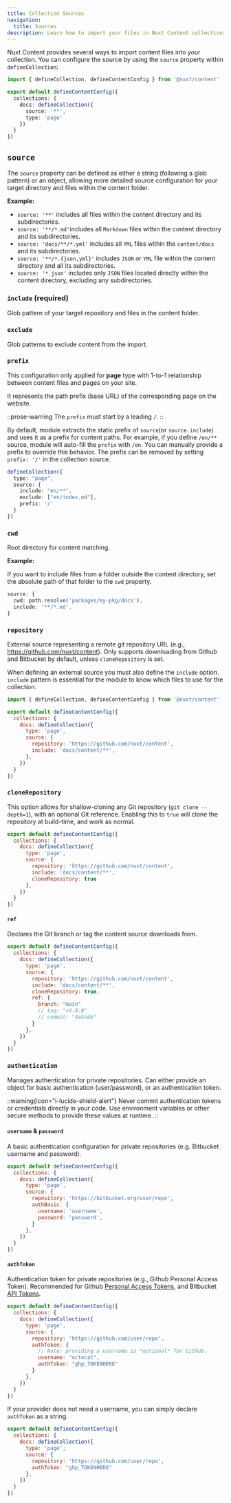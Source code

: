 ```yaml
---
title: Collection Sources
navigation:
  title: Sources
description: Learn how to import your files in Nuxt Content collections.
---
```


Nuxt Content provides several ways to import content files into your collection. You can configure the source by using the `source` property within `defineCollection`:

```ts [content.config.ts]
import { defineCollection, defineContentConfig } from '@nuxt/content'

export default defineContentConfig({
  collections: {
    docs: defineCollection({
      source: '**',
      type: 'page'
    })
  }
})
```

## `source`

The `source` property can be defined as either a string (following a glob pattern) or an object, allowing more detailed source configuration for your target directory and files within the content folder.

**Example:**

- `source: '**'` includes all files within the content directory and its subdirectories.
- `source: '**/*.md'`includes all `Markdown` files within the content directory and its subdirectories.
- `source: 'docs/**/*.yml'` includes all `YML` files within the `content/docs` and its subdirectories.
- `source: '**/*.{json,yml}'` includes `JSON` or `YML` file within the content directory and all its subdirectories.
- `source: '*.json'` includes only `JSON` files located directly within the content directory, excluding any subdirectories.

### `include` (required)

Glob pattern of your target repository and files in the content folder.

### `exclude`

Glob patterns to exclude content from the import.

### `prefix`

This configuration only applied for **page** type with 1-to-1 relationship between content files and pages on your site.

It represents the path prefix (base URL) of the corresponding page on the website.

::prose-warning
The `prefix` must start by a leading `/`.
::

By default, module extracts the static prefix of `source`(or `source.include`) and uses it as a prefix for content paths. For example, if you define `/en/**` source, module will auto-fill the `prefix` with `/en`. You can manually provide a prefix to override this behavior. The prefix can be removed by setting `prefix: '/'` in the collection source.

```ts
defineCollection({
  type: "page",
  source: {
    include: "en/**",
    exclude: ["en/index.md"],
    prefix: '/'
  }
})
```

### `cwd`

Root directory for content matching.

**Example:**

If you want to include files from a folder outside the content directory, set the absolute path of that folder to the `cwd` property.

```ts
source: {
  cwd: path.resolve('packages/my-pkg/docs'),
  include: '**/*.md',
}
```

### `repository`

External source representing a remote git repository URL (e.g., <https://github.com/nuxt/content>). Only supports downloading from Github and Bitbucket by default, unless `cloneRepository` is set.

When defining an external source you must also define the `include` option.
`include` pattern is essential for the module to know which files to use for the collection.

```js
import { defineCollection, defineContentConfig } from '@nuxt/content'

export default defineContentConfig({
  collections: {
    docs: defineCollection({
      type: 'page',
      source: {
        repository: 'https://github.com/nuxt/content',
        include: 'docs/content/**',
      },
    })
  }
})
```

### `cloneRepository`
This option allows for shallow-cloning any Git repository (`git clone --depth=1`), with an optional Git reference. Enabling this to `true` will clone the repository at build-time, and work as normal.

```js
export default defineContentConfig({
  collections: {
    docs: defineCollection({
      type: 'page',
      source: {
        repository: 'https://github.com/nuxt/content',
        include: 'docs/content/**',
        cloneRepository: true
      },
    })
  }
})
```

#### `ref`
Declares the Git branch or tag the content source downloads from.
```js
export default defineContentConfig({
  collections: {
    docs: defineCollection({
      type: 'page',
      source: {
        repository: 'https://github.com/nuxt/content',
        include: 'docs/content/**',
        cloneRepository: true,
        ref: {
          branch: "main"
          // tag: "v4.0.0"
          // commit: "4e5ade"
        }
      },
    })
  }
})
```

### `authentication`
Manages authentication for private repositories. Can either provide an object for basic authentication (user/password), or an authentication token.

::warning{icon="i-lucide-shield-alert"}
Never commit authentication tokens or credentials directly in your code. Use environment variables or other secure methods to provide these values at runtime.
::

#### `username` & `password`
A basic authentication configuration for private repositories (e.g. Bitbucket username and password).
```js
export default defineContentConfig({
  collections: {
    docs: defineCollection({
      type: 'page',
      source: {
        repository: 'https://bitbucket.org/user/repo',
        authBasic: {
          username: 'username',
          password: 'password',
        }
      },
    })
  }
})
```

#### `authToken`
Authentication token for private repositories (e.g., Github Personal Access Token). Recommended for Github [Personal Access Tokens](https://docs.github.com/en/authentication/keeping-your-account-and-data-secure/managing-your-personal-access-tokens), and Bitbucket [API Tokens](https://support.atlassian.com/bitbucket-cloud/docs/using-api-tokens/).
```js
export default defineContentConfig({
  collections: {
    docs: defineCollection({
      type: 'page',
      source: {
        repository: 'https://github.com/user/repo',
        authToken: {
          // Note: providing a username is *optional* for Github.
          username: "octocat",
          authToken: "ghp_TOKENHERE"
        }
      },
    })
  }
})
```
If your provider does not need a username, you can simply declare `authToken` as a string.

```js
export default defineContentConfig({
  collections: {
    docs: defineCollection({
      type: 'page',
      source: {
        repository: 'https://github.com/user/repo',
        authToken: "ghp_TOKENHERE"
      },
    })
  }
})
```
